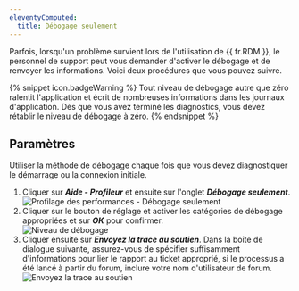 ```yaml
---
eleventyComputed:
  title: Débogage seulement
---
```

Parfois, lorsqu'un problème survient lors de l'utilisation de {{ fr.RDM }}, le personnel de support peut vous demander d'activer le débogage et de renvoyer les informations. Voici deux procédures que vous pouvez suivre. 

{% snippet icon.badgeWarning %} 
Tout niveau de débogage autre que zéro ralentit l'application et écrit de nombreuses informations dans les journaux d'application. Dès que vous avez terminé les diagnostics, vous devez rétablir le niveau de débogage à zéro. 
{% endsnippet %}
 
## Paramètres 

Utiliser la méthode de débogage chaque fois que vous devez diagnostiquer le démarrage ou la connexion initiale.  

1. Cliquer sur ***Aide - Profileur*** et ensuite sur l'onglet ***Débogage seulement***.  
![Profilage des performances - Débogage seulement](https://webdevolutions.azureedge.net/docs/fr/rdm/mac/clip4234.png) 
1. Cliquer sur le bouton de réglage et activer les catégories de débogage appropriées et sur ***OK*** pour confirmer.  
![Niveau de débogage](https://webdevolutions.azureedge.net/docs/fr/rdm/mac/clip4237.png) 
1. Cliquer ensuite sur ***Envoyez la trace au soutien***. Dans la boîte de dialogue suivante, assurez-vous de spécifier suffisamment d'informations pour lier le rapport au ticket approprié, si le processus a été lancé à partir du forum, inclure votre nom d'utilisateur de forum.  
![Envoyez la trace au soutien](https://webdevolutions.azureedge.net/docs/fr/rdm/mac/clip42340.png) 

